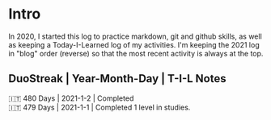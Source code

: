 # Intro
In 2020, I started this log to practice markdown, git and github skills, as well as keeping a Today-I-Learned log of my activities. I'm keeping the 2021 log in "blog" order (reverse) so that the most recent activity is always at the top. 


## DuoStreak | Year-Month-Day | T-I-L Notes 

:it: 480 Days | 2021-1-2 |  Completed  <br>
:it: 479 Days | 2021-1-1 |  Completed 1 level in studies. <br>
